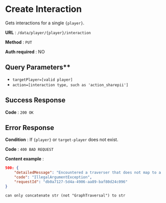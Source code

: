 # Create Interaction

Gets interactions for a single `{player}`.

**URL** : `/data/player/{player}/interaction`

**Method** : `PUT`

**Auth required** : NO

## Query Parameters**

* `targetPlayer=[valid player]`
* `action=[interaction type, such as 'action_sharepii']`



## Success Response

**Code** : `200 OK`

## Error Response

**Condition** : If `{player}` or `target-player` does not exist.

**Code** : `400 BAD REQUEST`

**Content example** :

```json
500: {
    "detailedMessage": "Encountered a traverser that does not map to a value for child traversal: [GraphStep(vertex,[btromano])]",
    "code": "IllegalArgumentException",
    "requestId": "db0a7127-5d4a-4906-aa89-baf80d24c096"
}
```

```
can only concatenate str (not "GraphTraversal") to str
```








